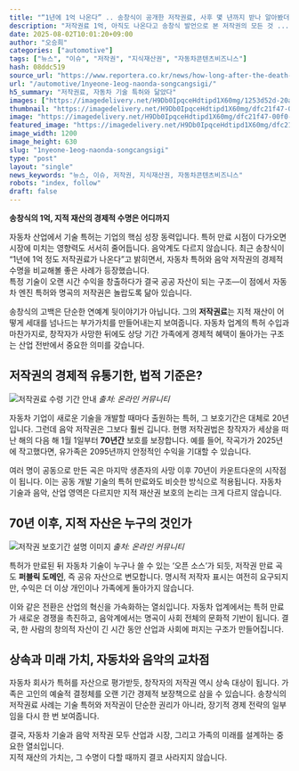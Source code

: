```yaml
---
title: "“1년에 1억 나온다” .. 송창식이 공개한 저작권료, 사후 몇 년까지 받나 알아봤더니?"
description: "저작권료 1억, 아직도 나온다고 송창식 발언으로 본 저작권의 모든 것 ..."
date: 2025-08-02T10:01:20+09:00
author: "오승희"
categories: ["automotive"]
tags: ["뉴스", "이슈", "저작권", "지식재산권", "자동차콘텐츠비즈니스"]
hash: 08ddc519
source_url: "https://www.reportera.co.kr/news/how-long-after-the-death-of-copyright-fees/"
url: "/automotive/1nyeone-1eog-naonda-songcangsigi/"
h5_summary: "저작권료, 자동차 기술 특허와 닮았다"
images: ["https://imagedelivery.net/H9Db0IpqceHdtipd1X60mg/1253d52d-20a1-41a6-6458-156766a57c00/public", "https://imagedelivery.net/H9Db0IpqceHdtipd1X60mg/81e42aa0-42c0-4724-e941-15b47f172800/public", "https://imagedelivery.net/H9Db0IpqceHdtipd1X60mg/dfc21f47-00f0-40fc-5428-b1f876d9a500/public"]
thumbnail: "https://imagedelivery.net/H9Db0IpqceHdtipd1X60mg/dfc21f47-00f0-40fc-5428-b1f876d9a500/public"
image: "https://imagedelivery.net/H9Db0IpqceHdtipd1X60mg/dfc21f47-00f0-40fc-5428-b1f876d9a500/public"
featured_image: "https://imagedelivery.net/H9Db0IpqceHdtipd1X60mg/dfc21f47-00f0-40fc-5428-b1f876d9a500/public"
image_width: 1200
image_height: 630
slug: "1nyeone-1eog-naonda-songcangsigi"
type: "post"
layout: "single"
news_keywords: "뉴스, 이슈, 저작권, 지식재산권, 자동차콘텐츠비즈니스"
robots: "index, follow"
draft: false
---
```


**송창식의 1억, 지적 재산의 경제적 수명은 어디까지**

자동차 산업에서 기술 특허는 기업의 핵심 성장 동력입니다. 특허 만료 시점이 다가오면 시장에 미치는 영향력도 서서히 줄어듭니다. 음악계도 다르지 않습니다. 최근 송창식이 “1년에 1억 정도 저작권료가 나온다”고 밝히면서, 자동차 특허와 음악 저작권의 경제적 수명을 비교해볼 좋은 사례가 등장했습니다.  
특정 기술이 오랜 시간 수익을 창출하다가 결국 공공 자산이 되는 구조—이 점에서 자동차 엔진 특허와 명곡의 저작권은 놀랍도록 닮아 있습니다.

송창식의 고백은 단순한 연예계 뒷이야기가 아닙니다. 그의 **저작권료**는 지적 재산이 어떻게 세대를 넘나드는 부가가치를 만들어내는지 보여줍니다. 자동차 업계의 특허 수입과 마찬가지로, 창작자가 사망한 뒤에도 상당 기간 가족에게 경제적 혜택이 돌아가는 구조는 산업 전반에서 중요한 의미를 갖습니다.

## 저작권의 경제적 유통기한, 법적 기준은?

![저작권료 수령 기간 안내](https://imagedelivery.net/H9Db0IpqceHdtipd1X60mg/81e42aa0-42c0-4724-e941-15b47f172800/public)
*출처: 온라인 커뮤니티*


자동차 기업이 새로운 기술을 개발할 때마다 출원하는 특허, 그 보호기간은 대체로 20년입니다. 그런데 음악 저작권은 그보다 훨씬 깁니다. 현행 저작권법은 창작자가 세상을 떠난 해의 다음 해 1월 1일부터 **70년간** 보호를 보장합니다. 예를 들어, 작곡가가 2025년에 작고했다면, 유가족은 2095년까지 안정적인 수익을 기대할 수 있습니다.

여러 명이 공동으로 만든 곡은 마지막 생존자의 사망 이후 70년이 카운트다운의 시작점이 됩니다. 이는 공동 개발 기술의 특허 만료와도 비슷한 방식으로 적용됩니다. 자동차 기술과 음악, 산업 영역은 다르지만 지적 재산권 보호의 논리는 크게 다르지 않습니다.

## 70년 이후, 지적 자산은 누구의 것인가

![저작권 보호기간 설명 이미지](https://imagedelivery.net/H9Db0IpqceHdtipd1X60mg/1253d52d-20a1-41a6-6458-156766a57c00/public)
*출처: 온라인 커뮤니티*


특허가 만료된 뒤 자동차 기술이 누구나 쓸 수 있는 ‘오픈 소스’가 되듯, 저작권 만료 곡도 **퍼블릭 도메인**, 즉 공유 자산으로 변모합니다. 명시적 저작자 표시는 여전히 요구되지만, 수익은 더 이상 개인이나 가족에게 돌아가지 않습니다.

이와 같은 전환은 산업의 혁신을 가속화하는 열쇠입니다. 자동차 업계에서는 특허 만료가 새로운 경쟁을 촉진하고, 음악계에서는 명곡이 사회 전체의 문화적 기반이 됩니다. 결국, 한 사람의 창의적 자산이 긴 시간 동안 산업과 사회에 퍼지는 구조가 만들어집니다.

## 상속과 미래 가치, 자동차와 음악의 교차점

자동차 회사가 특허를 자산으로 평가받듯, 창작자의 저작권 역시 상속 대상이 됩니다. 가족은 고인의 예술적 결정체를 오랜 기간 경제적 보장책으로 삼을 수 있습니다. 송창식의 저작권료 사례는 기술 특허와 저작권이 단순한 권리가 아니라, 장기적 경제 전략의 일부임을 다시 한 번 보여줍니다.

결국, 자동차 기술과 음악 저작권 모두 산업과 시장, 그리고 가족의 미래를 설계하는 중요한 열쇠입니다.  
지적 재산의 가치는, 그 수명이 다할 때까지 결코 사라지지 않습니다.
